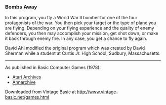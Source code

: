 ### Bombs Away

In this program, you fly a World War II bomber for one of the four protagonists of the war. You then pick your target or the type of plane you are flying. Depending on your flying experience and the quality of enemy defenders, you then may accomplish your mission, get shot down, or make it back through enemy fire. In any case, you get a chance to fly again.

David Ahl modified the original program which was created by David Sherman while a student at Curtis Jr. High School, Sudbury, Massachusetts.

---

As published in Basic Computer Games (1978):
- [Atari Archives](https://www.atariarchives.org/basicgames/showpage.php?page=24)
- [Annarchive](https://annarchive.com/files/Basic_Computer_Games_Microcomputer_Edition.pdf#page=39)

Downloaded from Vintage Basic at
http://www.vintage-basic.net/games.html
